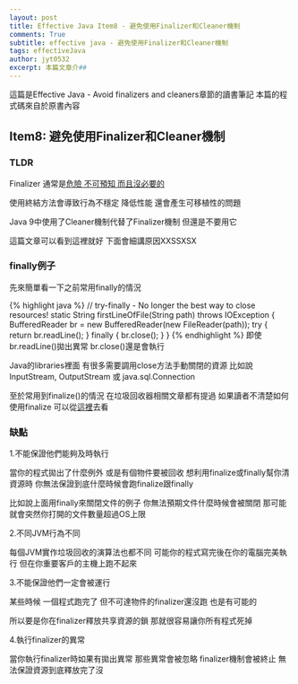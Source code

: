```yaml
---
layout: post
title: Effective Java Item8 - 避免使用Finalizer和Cleaner機制
comments: True 
subtitle: effective java - 避免使用Finalizer和Cleaner機制
tags: effectiveJava
author: jyt0532
excerpt: 本篇文章介##
---
```


這篇是Effective Java - Avoid finalizers and cleaners章節的讀書筆記 本篇的程式碼來自於原書內容

## Item8: 避免使用Finalizer和Cleaner機制

### TLDR

Finalizer 通常是[危險 不可預知 而且沒必要的](/toc/jvm/jvm_3/)

使用終結方法會導致行為不穩定 降低性能 還會產生可移植性的問題

Java 9中使用了Cleaner機制代替了Finalizer機制 但還是不要用它

這篇文章可以看到這裡就好 下面會細講原因XXSSXSX

### finally例子

先來簡單看一下之前常用finally的情況

{% highlight java %}
// try-finally - No longer the best way to close resources!
static String firstLineOfFile(String path) throws IOException {
    BufferedReader br = new BufferedReader(new FileReader(path));
    try {
        return br.readLine();
    } finally {
        br.close();
    }
}
{% endhighlight %}
即使br.readLine()拋出異常 br.close()還是會執行


Java的libraries裡面 有很多需要調用close方法手動關閉的資源 比如說 InputStream, OutputStream 或 java.sql.Connection

至於常用到finalize()的情況 在垃圾回收器相關文章都有提過 如果讀者不清楚如何使用finalize 可以從[這裡](/toc/jvm/jvm_3/)去看

### 缺點

1.不能保證他們能夠及時執行

當你的程式拋出了什麼例外 或是有個物件要被回收 想利用finalize或finally幫你清資源時 你無法保證到底什麼時候會跑finalize跟finally 

比如說上面用finally來關閉文件的例子 你無法預期文件什麼時候會被關閉 那可能就會突然你打開的文件數量超過OS上限

2.不同JVM行為不同

每個JVM實作垃圾回收的演算法也都不同 可能你的程式寫完後在你的電腦完美執行 但在你重要客戶的主機上跑不起來

3.不能保證他們一定會被運行

某些時候 一個程式跑完了 但不可達物件的finalizer還沒跑 也是有可能的

所以要是你在finalizer釋放共享資源的鎖 那就很容易讓你所有程式死掉

4.執行finalizer的異常

當你執行finalizer時如果有拋出異常 那些異常會被忽略 finalizer機制會被終止 無法保證資源到底釋放完了沒



